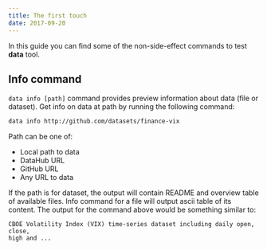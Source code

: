 ```yaml
---
title: The first touch
date: 2017-09-20
---
```


In this guide you can find some of the non-side-effect commands to test **data** tool.

## Info command

`data info [path]` command provides preview information about data (file or dataset). Get info on data at path by running the following command:

```bash
data info http://github.com/datasets/finance-vix
```

Path can be one of:

* Local path to data
* DataHub URL
* GitHub URL
* Any URL to data

If the path is for dataset, the output will contain README and overview table of available files. Info command for a file will output ascii table of its content. The output for the command above would be something similar to:

```cli-output
CBOE Volatility Index (VIX) time-series dataset including daily open, close,
high and ...
```

